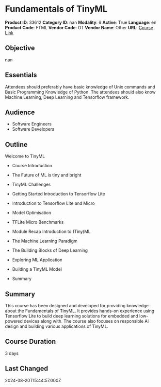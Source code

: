 # Fundamentals of TinyML

**Product ID**: 33612
**Category ID**: nan
**Modality**: 6
**Active**: True
**Language**: en
**Product Code**: FTML
**Vendor Code**: OT
**Vendor Name**: Other
**URL**: [Course Link](https://www.fastlaneus.com/course/ot-ftml)

## Objective
nan

## Essentials
Attendees should preferably have basic knowledge of Unix commands and Basic Programming Knowledge of Python. The attendees should also know Machine Learning, Deep Learning and Tensorflow framework.

## Audience
- Software Engineers
- Software Developers

## Outline
Welcome to TinyML


- Course Introduction
- The Future of ML is tiny and bright
- TinyML Challenges
- Getting Started
Introduction to Tensorflow Lite


- Introduction to Tensorflow Lite and Micro
- Model Optimisation
- TFLite Micro Benchmarks
- Module Recap
Introduction to (Tiny)ML


- The Machine Learning Paradigm
- The Building Blocks of Deep Learning
- Exploring ML Application
- Building a TinyML Model
- Summary

## Summary
This course has been designed and developed for providing knowledge about the Fundamentals of TinyML. It provides hands-on experience using Tensorflow Lite to build deep learning solutions for embedded and low-powered devices along with. The course also focuses on responsible AI design and building various applications of TinyML.

## Course Duration
3 days

## Last Changed
2024-08-20T15:44:57.000Z
